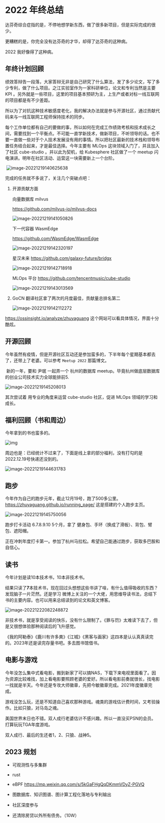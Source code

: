 # 2022 年终总结


<!--more-->

达芬奇综合症指的是，不停地想学新东西，做了很多新项目，但是实际完成的很少。

更糟糕的是，你完全没有达芬奇的才华，却得了达芬奇的这种病。

2022 我好像得了这种病。



## 年终计划回顾

​	绩效答辩告一段落，大家答辩无非是自己研究了什么算法，发了多少论文，写了多少专利，做了什么项目。之江实验室作为一家科研单位，论文和专利当然是主要 KPI 。另外就是一些项目，这里的项目基本预研为主，上生产或者对标一线互联网的项目都是有不少差距。

​	所以为了对抗这种技术敏感度老化，我的解决办法就是参与开源社区，通过贡献代码来与一线互联网工程师保持技术的同步。

​	每个工作单位都有自己的要做的事，所以如何在完成工作绩效考核和技术成长之间，需要找到一个平衡点。不可能一直学新技术，做新项目，不听领导的话。也不要一直做一些对于个人技术发展没有用的事情。所以把社区最新的技术栈和领导布置任务结合起来，才是最佳选择。今年主要有 MLOps 这块领域入门了，并且加入了社区 cube-studio 。并以此为契机，给 Kubesphere 社区做了一个 meetup 闪电演讲。明年在社区活动、运营这一块需要新上一个台阶。

​	![image-20221219140625638](../img/image-20221219140625638.png)

完成的任务就不多说了，关注几个突破点吧：

1. 开源贡献方面

   向量数据库 milvus 

   https://github.com/milvus-io/milvus-docs

   ![image-20221219141050826](../img/image-20221219141050826.png)

   下一代容器 WasmEdge 

   https://github.com/WasmEdge/WasmEdge

   ![image-20221219142320197](../img/image-20221219142320197.png)

   星汉未来 https://github.com/galaxy-future/bridgx

   ![image-20221219142718918](../img/image-20221219142718918.png)

   MLOps 平台 https://github.com/tencentmusic/cube-studio

   ![image-20221219143013569](../img/image-20221219143013569.png)

   

   

2. GoCN 翻译社区拿了两次的月度最佳，贡献量总排名第二

   ![image-20221219142112272](../img/image-20221219142112272.png)



https://ossinsight.io/analyze/zhuyaguang 这个网站可以看具体情况，界面十分酷炫。

## 开源回顾

​	今年虽然有疫情，但是开源社区互动还是参加蛮多的，下半年每个星期基本都去了，还带上了老婆。可以参考 `Meetup 2022` 那篇博文。

​	新的一年，要和 尹珉 一起弄一个 杭州的数据库 meetup。毕竟杭州做底层数据库的创业公司技术实力全球能排前5.

![image-20221219145208013](../img/image-20221219145208013.png)

其次尝试着 用专业的角度来运营  cube-studio 社区，促进 MLOps 领域的学习和成长。



## 福利回顾（书和周边）

今年拿到的书也蛮多的。

![img](../img/135ffda41c5ae52.png)

周边也是：已经统计不过来了，下面是线上拿的部分福利，没有打勾的是2022.12.19号快递还没到的。

![image-20221219144631783](../img/image-20221219144631783.png)

## 跑步

今年作为自己的跑步元年，截止12月19号，跑了500多公里。https://zhuyaguang.github.io/running_page/ 这是搭建的个人跑步主页。

![image-20221219145750056](../img/image-20221219145750056.png)



跑步打卡活动 6.7.8.9.10 5个月，拿了 健身包、手环（换成了滑板）、背包、臂包、遮阳帽。

正在冲刺年度打卡第一。参加了杭州马拉松。希望自己能通过跑步，获取多巴胺和自信心。

## 读书

今年计划是读10本技术书，10本非技术书。

结果只读了**7**本技术书，现在回过头想想这些书讲了啥，有什么值得吸收的东西？发现脑子一片茫然。还是学习 微博上关注的一个大佬，用思维导读书法，总结下书的主要内容。也可以用来总结读到的论文和英文博客。

![image-20221222082248872](../img/image-20221222082248872.png)

非技术书，就是享受阅读的快乐，没有什么限制了。《罪与罚》太难读下去了，但是又很想体验那种阅读后的飞升感觉。

《我的阿勒泰》《鹿川有许多粪》《江城》《黑客与画家》这四本是认认真真读完的。2023年还是读完存量书吧。多去图书馆借书。

## 电影与游戏

今年没怎么集中式看电影，搬到新家了可以搞NAS，下载下来电视里面看了。因为资源比较难找，加上看电影要照顾老婆的爱好。所以看电影前奏就很长，找电影一找就是半天。今年还是专攻大师徽章，先把今敏徽章完成。2021年度徽章完成。

游戏没怎么玩，还是不知道自己喜欢那种游戏。魂类的游戏估计费时间，又考验操作。比如只狼，对马岛之魂。

美国世界末日也不错。双人成行老婆估计不感兴趣。所以一直没买PSN的会员。打算玩玩TGA年度游戏。

双人成行、最后的生还者1，2、只狼、战神5。

## 2023 规划

* 可观测性与多集群

* rust

* eBPF https://mp.weixin.qq.com/s/5kGaFHgQqDKmmVDyZ-PGVQ

* 图数据库、知识图谱、图计算工程化落地与专利输出

* 社区深度参与

* 还清除房贷以外所有债务。（10W）

  
  
  




